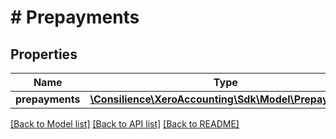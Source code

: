 # # Prepayments

## Properties

Name | Type | Description | Notes
------------ | ------------- | ------------- | -------------
**prepayments** | [**\Consilience\XeroAccounting\Sdk\Model\Prepayment[]**](Prepayment.md) |  | [optional] 

[[Back to Model list]](../../README.md#documentation-for-models) [[Back to API list]](../../README.md#documentation-for-api-endpoints) [[Back to README]](../../README.md)



